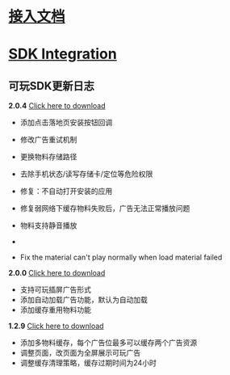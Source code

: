 # [接入文档](https://github.com/zplayads/PlayableAdsDemo-android/blob/master/README-CN.md)

# [SDK Integration](https://github.com/zplayads/PlayableAdsDemo-android/blob/master/README-EN.md)

## 可玩SDK更新日志

**2.0.4** [Click here to download](https://github.com/zplayads/PlayableAdsDemo-android)
* 添加点击落地页安装按钮回调
* 修改广告重试机制
* 更换物料存储路径
* 去除手机状态/读写存储卡/定位等危险权限
* 修复：不自动打开安装的应用
* 修复弱网络下缓存物料失败后，广告无法正常播放问题
* 物料支持静音播放
* 

* Fix the material can't play normally when load material failed

**2.0.0** [Click here to download](https://github.com/zplayads/PlayableAdsDemo-android/tree/2.0.2)
* 支持可玩插屏广告形式
* 添加自动加载广告功能，默认为自动加载
* 添加缓存重用物料功能

**1.2.9** [Click here to download](https://github.com/zplayads/PlayableAdsDemo-android/tree/1.2.9)
* 添加多物料缓存，每个广告位最多可以缓存两个广告资源
* 调整页面，改页面为全屏展示可玩广告
* 调整缓存清理策略，缓存过期时间为24小时
